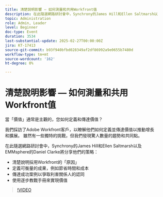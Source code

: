 ```yaml
---
title: 清楚說明影響 — 如何測量和共用Workfront值
description: 在此隨選網路研討會中，Synchrony的James Hill和Ellen Saltmarsh以及EMMsphere的Daniel Clarke將分享他們的策略，說明採用Workfront的「原因」，定義可衡量的結果，如時間和成本節約，傳達成功故事以獲得利害關係人的認可，以及使用逐步行動手冊實現價值。
topic: Administration
role: Admin, Leader
level: Beginner
doc-type: Event
duration: 3534
last-substantial-update: 2025-02-27T00:00:00Z
jira: KT-17413
source-git-commit: b93f940bfbd028349af2df86992a9e0655b7480d
workflow-type: tm+mt
source-wordcount: '162'
ht-degree: 0%

---
```


# 清楚說明影響 — 如何測量和共用Workfront值

當「價值」通常是主觀的，您如何定義和傳達價值？

我們採訪了Adobe Workfront客戶，以瞭解他們如何定義並傳達價值以推動增長和擴展。 雖然有一些獨特的挑戰，但我們發現驚人數量的趨勢和共同點。

在此隨選網路研討會中，Synchrony的James Hill和Ellen Saltmarsh以及EMMsphere的Daniel Clarke將分享他們的策略：

* 清楚說明採用Workfront的「原因」
* 定義可衡量的成果，例如節省時間和成本
* 傳達成功案例以爭取利害關係人的認同
* 使用逐步教戰手冊來實現價值

>[!VIDEO](https://video.tv.adobe.com/v/3447501/?learn=on)
